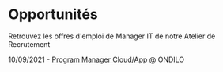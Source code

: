 # Opportunités 
Retrouvez les offres d'emploi de Manager IT de notre Atelier de Recrutement 

10/09/2021 - [Program Manager Cloud/App](https://github.com/charlesrichardson-jobs/Opportunities/blob/main/CDI-Program-Manager-Cloud&App.md) @ ONDILO
